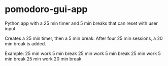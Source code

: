 # pomodoro-gui-app
Python app with a 25 min timer and 5 min breaks that can reset with user input.

Creates a 25 min timer, then a 5 min break.
After four 25 min sessions, a 20 min break is added.

Example:
25 min work
5 min break
25 min work
5 min break
25 min work
5 min break
25 min work
20 min break